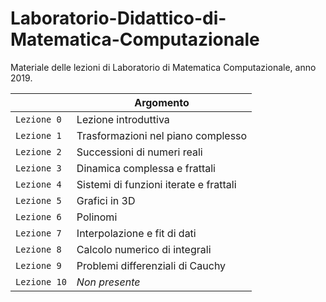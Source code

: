 # Laboratorio-Didattico-di-Matematica-Computazionale

Materiale delle lezioni di Laboratorio di Matematica Computazionale, anno 2019.

|  | Argomento |
|---|---|
| `Lezione 0` | Lezione introduttiva |
| `Lezione 1` | Trasformazioni nel piano complesso |
| `Lezione 2` | Successioni di numeri reali |
| `Lezione 3` | Dinamica complessa e frattali |
| `Lezione 4` | Sistemi di funzioni iterate e frattali |
| `Lezione 5` | Grafici in 3D |
| `Lezione 6` | Polinomi |
| `Lezione 7` | Interpolazione e fit di dati |
| `Lezione 8` | Calcolo numerico di integrali |
| `Lezione 9` | Problemi differenziali di Cauchy |
| `Lezione 10` | *Non presente* |
